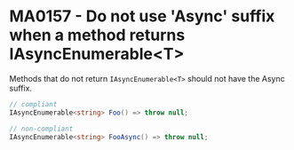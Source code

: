 # MA0157 - Do not use 'Async' suffix when a method returns IAsyncEnumerable\<T\>

Methods that do not return `IAsyncEnumerable<T>` should not have the Async suffix.

````c#
// compliant
IAsyncEnumerable<string> Foo() => throw null;

// non-compliant
IAsyncEnumerable<string> FooAsync() => throw null;
````
